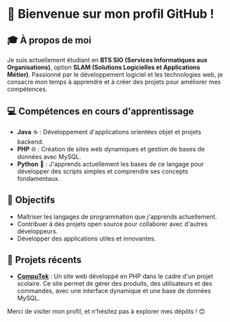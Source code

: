 # 👋 Bienvenue sur mon profil GitHub !

## 🎓 À propos de moi
Je suis actuellement étudiant en **BTS SIO (Services Informatiques aux Organisations)**, option **SLAM (Solutions Logicielles et Applications Métier)**. Passionné par le développement logiciel et les technologies web, je consacre mon temps à apprendre et à créer des projets pour améliorer mes compétences.

## 💻 Compétences en cours d'apprentissage
- **Java** ☕ : Développement d'applications orientées objet et projets backend.  
- **PHP** 🌐 : Création de sites web dynamiques et gestion de bases de données avec MySQL.  
- **Python** 🐍 : J'apprends actuellement les bases de ce langage pour développer des scripts simples et comprendre ses concepts fondamentaux.

## 🚀 Objectifs
- Maîtriser les langages de programmation que j'apprends actuellement.  
- Contribuer à des projets open source pour collaborer avec d'autres développeurs.  
- Développer des applications utiles et innovantes.  

## 📂 Projets récents
- [**CompuTek**](https://github.com/ChineseEatCat/computek) : Un site web développé en PHP dans le cadre d'un projet scolaire. Ce site permet de gérer des produits, des utilisateurs et des commandes, avec une interface dynamique et une base de données MySQL.  

Merci de visiter mon profil, et n'hésitez pas à explorer mes dépôts ! 😊
